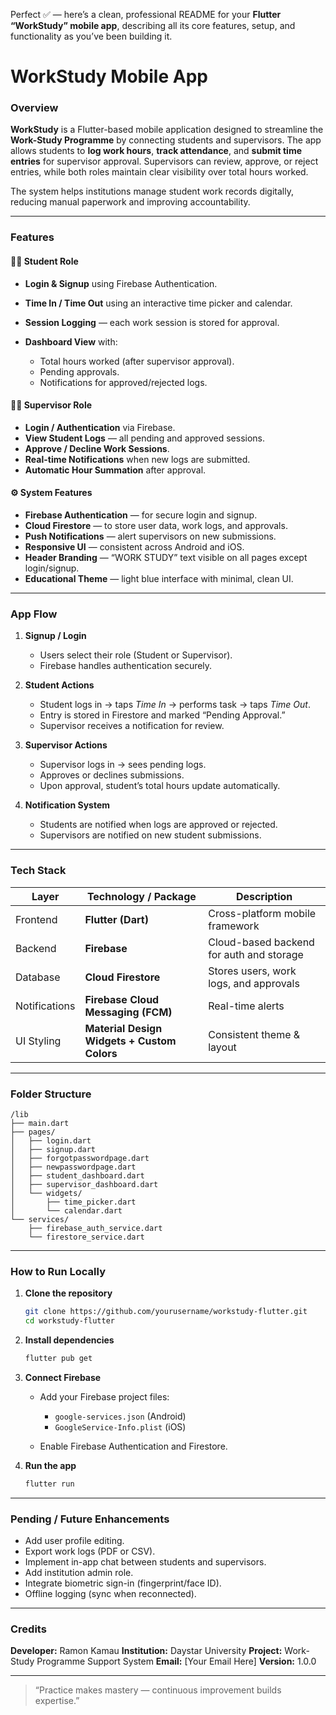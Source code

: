 Perfect ✅ — here’s a clean, professional README for your **Flutter “WorkStudy” mobile app**, describing all its core features, setup, and functionality as you’ve been building it.

# WorkStudy Mobile App

### Overview

**WorkStudy** is a Flutter-based mobile application designed to streamline the **Work-Study Programme** by connecting students and supervisors. The app allows students to **log work hours**, **track attendance**, and **submit time entries** for supervisor approval. Supervisors can review, approve, or reject entries, while both roles maintain clear visibility over total hours worked.

The system helps institutions manage student work records digitally, reducing manual paperwork and improving accountability.

---

### Features

#### 👨‍🎓 Student Role

* **Login & Signup** using Firebase Authentication.
* **Time In / Time Out** using an interactive time picker and calendar.
* **Session Logging** — each work session is stored for approval.
* **Dashboard View** with:

  * Total hours worked (after supervisor approval).
  * Pending approvals.
  * Notifications for approved/rejected logs.

#### 🧑‍🏫 Supervisor Role

* **Login / Authentication** via Firebase.
* **View Student Logs** — all pending and approved sessions.
* **Approve / Decline Work Sessions**.
* **Real-time Notifications** when new logs are submitted.
* **Automatic Hour Summation** after approval.

#### ⚙️ System Features

* **Firebase Authentication** — for secure login and signup.
* **Cloud Firestore** — to store user data, work logs, and approvals.
* **Push Notifications** — alert supervisors on new submissions.
* **Responsive UI** — consistent across Android and iOS.
* **Header Branding** — “WORK STUDY” text visible on all pages except login/signup.
* **Educational Theme** — light blue interface with minimal, clean UI.

---

### App Flow

1. **Signup / Login**

   * Users select their role (Student or Supervisor).
   * Firebase handles authentication securely.

2. **Student Actions**

   * Student logs in → taps *Time In* → performs task → taps *Time Out*.
   * Entry is stored in Firestore and marked “Pending Approval.”
   * Supervisor receives a notification for review.

3. **Supervisor Actions**

   * Supervisor logs in → sees pending logs.
   * Approves or declines submissions.
   * Upon approval, student’s total hours update automatically.

4. **Notification System**

   * Students are notified when logs are approved or rejected.
   * Supervisors are notified on new student submissions.

---

### Tech Stack

| Layer         | Technology / Package                        | Description                              |
| ------------- | ------------------------------------------- | ---------------------------------------- |
| Frontend      | **Flutter (Dart)**                          | Cross-platform mobile framework          |
| Backend       | **Firebase**                                | Cloud-based backend for auth and storage |
| Database      | **Cloud Firestore**                         | Stores users, work logs, and approvals   |
| Notifications | **Firebase Cloud Messaging (FCM)**          | Real-time alerts                         |
| UI Styling    | **Material Design Widgets + Custom Colors** | Consistent theme & layout                |

---

### Folder Structure

```
/lib
├── main.dart
├── pages/
│   ├── login.dart
│   ├── signup.dart
│   ├── forgotpasswordpage.dart
│   ├── newpasswordpage.dart
│   ├── student_dashboard.dart
│   ├── supervisor_dashboard.dart
│   └── widgets/
│       ├── time_picker.dart
│       └── calendar.dart
└── services/
    ├── firebase_auth_service.dart
    └── firestore_service.dart
```

---

### How to Run Locally

1. **Clone the repository**

   ```bash
   git clone https://github.com/yourusername/workstudy-flutter.git
   cd workstudy-flutter
   ```

2. **Install dependencies**

   ```bash
   flutter pub get
   ```

3. **Connect Firebase**

   * Add your Firebase project files:

     * `google-services.json` (Android)
     * `GoogleService-Info.plist` (iOS)
   * Enable Firebase Authentication and Firestore.

4. **Run the app**

   ```bash
   flutter run
   ```

---

### Pending / Future Enhancements

* Add user profile editing.
* Export work logs (PDF or CSV).
* Implement in-app chat between students and supervisors.
* Add institution admin role.
* Integrate biometric sign-in (fingerprint/face ID).
* Offline logging (sync when reconnected).

---

### Credits

**Developer:** Ramon Kamau
**Institution:** Daystar University
**Project:** Work-Study Programme Support System
**Email:** [Your Email Here]
**Version:** 1.0.0

---

> “Practice makes mastery — continuous improvement builds expertise.”


